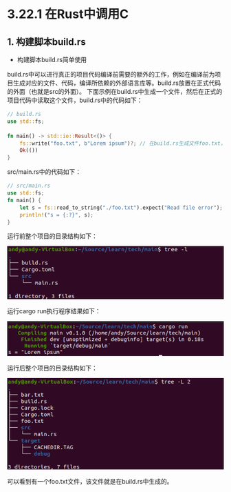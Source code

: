 # 3.22.1 在Rust中调用C
## 1. 构建脚本build.rs

- 构建脚本build.rs简单使用

build.rs中可以进行真正的项目代码编译前需要的额外的工作，例如在编译前为项目生成对应的文件、代码，编译所依赖的外部语言库等。build.rs放置在正式代码的外面（也就是src的外面）。
下面示例在build.rs中生成一个文件，然后在正式的项目代码中读取这个文件，build.rs中的代码如下：
```Rust
// build.rs
use std::fs;

fn main() -> std::io::Result<()> {
    fs::write("foo.txt", b"Lorem ipsum")?; // 在build.rs生成文件foo.txt，并写入字符串
    Ok(())
}
```

src/main.rs中的代码如下：
```Rust
// src/main.rs
use std::fs;
fn main() {
    let s = fs::read_to_string("./foo.txt").expect("Read file error"); // 读取foo.txt文件
    println!("s = {:?}", s);
}
```

运行前整个项目的目录结构如下：

![注释](../../assets/49.png)

运行cargo run执行程序结果如下：

![注释](../../assets/50.png)

运行后整个项目的目录结构如下：

![注释](../../assets/51.png)

可以看到有一个foo.txt文件，该文件就是在build.rs中生成的。
